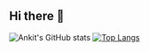 ## Hi there 👋
![Ankit's GitHub stats](https://master-plan-grayankit.vercel.app/api?username=grayankit&show_icons=true&theme=radical)
[![Top Langs](https://master-plan-grayankit.vercel.app/api/top-langs/?username=grayankit&layout=donut)](https://github.com/grayankit/github-readme-stats)
<!--
**grayankit/grayankit** is a ✨ _special_ ✨ repository because its `README.md` (this file) appears on your GitHub profile.

Here are some ideas to get you started:

- 🔭 I’m currently working on ...
- 🌱 I’m currently learning ...
- 👯 I’m looking to collaborate on ...
- 🤔 I’m looking for help with ...
- 💬 Ask me about ...
- 📫 How to reach me: ...
- 😄 Pronouns: ...
- ⚡ Fun fact: ...
-->
